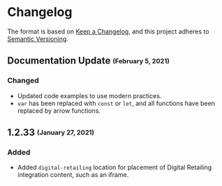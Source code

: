 # Changelog
The format is based on [Keep a Changelog](https://keepachangelog.com/en/1.0.0/),
and this project adheres to [Semantic Versioning](https://semver.org/spec/v2.0.0.html).

## Documentation Update <sub><sup>(February 5, 2021)</sup></sub>
### Changed
* Updated code examples to use modern practices.
* `var` has been replaced with `const` or `let`, and all functions have been replaced by arrow functions.

## 1.2.33 <sub><sup>(January 27, 2021)</sup></sub>
### Added
* Added `digital-retailing` location for placement of Digital Retailing integration content, such as an iframe.

